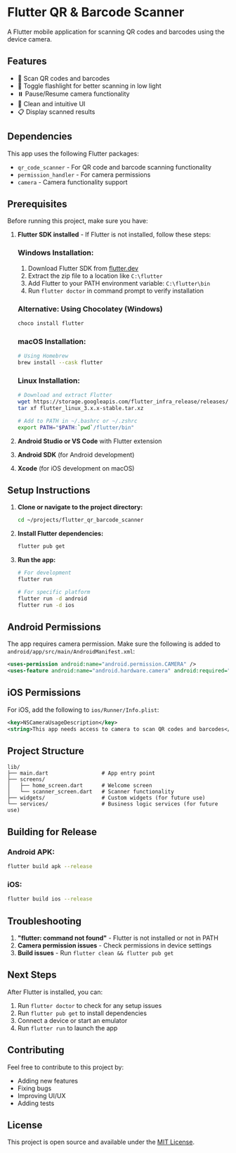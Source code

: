# Flutter QR & Barcode Scanner

A Flutter mobile application for scanning QR codes and barcodes using the device camera.

## Features

- 📱 Scan QR codes and barcodes
- 🔦 Toggle flashlight for better scanning in low light
- ⏸️ Pause/Resume camera functionality
- 🎨 Clean and intuitive UI
- 📋 Display scanned results

## Dependencies

This app uses the following Flutter packages:
- `qr_code_scanner` - For QR code and barcode scanning functionality
- `permission_handler` - For camera permissions
- `camera` - Camera functionality support

## Prerequisites

Before running this project, make sure you have:

1. **Flutter SDK installed** - If Flutter is not installed, follow these steps:
   
   ### Windows Installation:
   1. Download Flutter SDK from [flutter.dev](https://flutter.dev/docs/get-started/install/windows)
   2. Extract the zip file to a location like `C:\flutter`
   3. Add Flutter to your PATH environment variable: `C:\flutter\bin`
   4. Run `flutter doctor` in command prompt to verify installation

   ### Alternative: Using Chocolatey (Windows)
   ```bash
   choco install flutter
   ```

   ### macOS Installation:
   ```bash
   # Using Homebrew
   brew install --cask flutter
   ```

   ### Linux Installation:
   ```bash
   # Download and extract Flutter
   wget https://storage.googleapis.com/flutter_infra_release/releases/stable/linux/flutter_linux_3.x.x-stable.tar.xz
   tar xf flutter_linux_3.x.x-stable.tar.xz
   
   # Add to PATH in ~/.bashrc or ~/.zshrc
   export PATH="$PATH:`pwd`/flutter/bin"
   ```

2. **Android Studio or VS Code** with Flutter extension
3. **Android SDK** (for Android development)
4. **Xcode** (for iOS development on macOS)

## Setup Instructions

1. **Clone or navigate to the project directory:**
   ```bash
   cd ~/projects/flutter_qr_barcode_scanner
   ```

2. **Install Flutter dependencies:**
   ```bash
   flutter pub get
   ```

3. **Run the app:**
   ```bash
   # For development
   flutter run
   
   # For specific platform
   flutter run -d android
   flutter run -d ios
   ```

## Android Permissions

The app requires camera permission. Make sure the following is added to `android/app/src/main/AndroidManifest.xml`:

```xml
<uses-permission android:name="android.permission.CAMERA" />
<uses-feature android:name="android.hardware.camera" android:required="true" />
```

## iOS Permissions

For iOS, add the following to `ios/Runner/Info.plist`:

```xml
<key>NSCameraUsageDescription</key>
<string>This app needs access to camera to scan QR codes and barcodes</string>
```

## Project Structure

```
lib/
├── main.dart                 # App entry point
├── screens/
│   ├── home_screen.dart      # Welcome screen
│   └── scanner_screen.dart   # Scanner functionality
├── widgets/                  # Custom widgets (for future use)
└── services/                 # Business logic services (for future use)
```

## Building for Release

### Android APK:
```bash
flutter build apk --release
```

### iOS:
```bash
flutter build ios --release
```

## Troubleshooting

1. **"flutter: command not found"** - Flutter is not installed or not in PATH
2. **Camera permission issues** - Check permissions in device settings
3. **Build issues** - Run `flutter clean && flutter pub get`

## Next Steps

After Flutter is installed, you can:
1. Run `flutter doctor` to check for any setup issues
2. Run `flutter pub get` to install dependencies
3. Connect a device or start an emulator
4. Run `flutter run` to launch the app

## Contributing

Feel free to contribute to this project by:
- Adding new features
- Fixing bugs
- Improving UI/UX
- Adding tests

## License

This project is open source and available under the [MIT License](LICENSE).